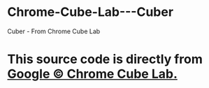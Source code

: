 Chrome-Cube-Lab---Cuber
=======================

Cuber - From Chrome Cube Lab

# This source code is directly from [Google &copy; Chrome Cube Lab.](https://www.chrome.com/cubelab)

<!--
# Markdown cheat sheet

## Text Formatting

This is how to do **bold** text.
This is how to do *italic* text.
You can also do __bold__ like this.
You can also do _italic_ like this.

> This is how to make a blockquote

## Links

For a full description of the markdown syntax, visit [this page](http://daringfireball.net/projects/markdown/syntax)

## Lists

Unordered lists:

* item 1
+ item 2
- item 3

Ordered lists:

1. hello
2. world

Nested lists

* a
    * b
    * c
* d

## Code

    var x = new Foo();
    x.Bar();

# This is an H1

## This is an H2

This is also an H1
===========

This is also an H2
------------------

-->
